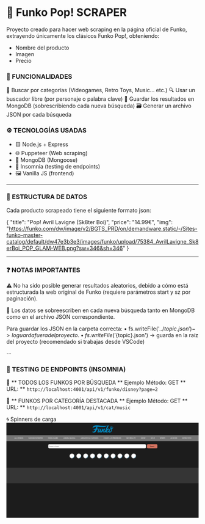 # 🧠 Funko Pop! SCRAPER

Proyecto creado para hacer web scraping en la página oficial de Funko, extrayendo únicamente los clásicos Funko Pop!, obteniendo:

- Nombre del producto
- Imagen
- Precio


### 🚀 FUNCIONALIDADES

🔎 Buscar por categorías (Videogames, Retro Toys, Music... etc.)
🔍 Usar un buscador libre (por personaje o palabra clave)
💾 Guardar los resultados en MongoDB (sobrescribiendo cada nueva búsqueda)
🗃️ Generar un archivo JSON por cada búsqueda


### ⚙️ TECNOLOGÍAS USADAS

- 🟨 Node.js + Express
- 🌐 Puppeteer (Web scraping)
- 💾 MongoDB (Mongoose)
- 🧪 Insomnia (testing de endpoints)
- 🖼️ Vanilla JS (frontend)


---

### 📁 ESTRUCTURA DE DATOS

Cada producto scrapeado tiene el siguiente formato json:

{
  "title": "Pop! Avril Lavigne (Sk8ter Boi)",
  "price": "14.99€",
  "img": "https://funko.com/dw/image/v2/BGTS_PRD/on/demandware.static/-/Sites-funko-master-catalog/default/dw47e3b3e3/images/funko/upload/75384_AvrilLavigne_Sk8erBoi_POP_GLAM-WEB.png?sw=346&sh=346"
}


---

### ❓ NOTAS IMPORTANTES

⚠️ No ha sido posible generar resultados aleatorios, debido a cómo está estructurada la web original de Funko (requiere parámetros start y sz por paginación).

🔄 Los datos se sobreescriben en cada nueva búsqueda tanto en MongoDB como en el archivo JSON correspondiente. 

Para guardar los JSON en la carpeta correcta:
	• fs.writeFile('../${topic}.json') -> lo guarda fuera del proyecto.
	• fs.writeFile('${topic}.json') -> guarda en la raíz del proyecto (recomendado si trabajas desde VSCode)

--

### 🔬 TESTING DE ENDPOINTS (INSOMNIA)

🧠 ** TODOS LOS FUNKOS POR BÚSQUEDA ** Ejemplo Método: GET 
   ** URL: ** `http://localhost:4001/api/v1/funko/disney?page=2`

🧠 ** FUNKOS POR CATEGORÍA DESTACADA ** Ejemplo Método: GET 
   ** URL: ** `http://localhost:4001/api/v1/cat/music`


🌀 Spinners de carga
![spinner](/front/pics/spinner.png)
